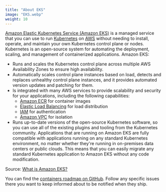 ```yaml
---
title: "About EKS"
image: "EKS.webp"
weight: 10
---
```


[Amazon Elastic Kubernetes Service (Amazon EKS)](https://aws.amazon.com/eks/) is a managed service that you can use to run [Kubernetes](https://kubernetes.io/) on [AWS](https://aws.amazon.com/) without needing to install, operate, and maintain your own Kubernetes control plane or nodes. Kubernetes is an open-source system for automating the deployment, scaling, and management of containerized applications. Amazon EKS:

* Runs and scales the Kubernetes control plane across multiple AWS Availability Zones to ensure high availability.
* Automatically scales control plane instances based on load, detects and replaces unhealthy control plane instances, and it provides automated version updates and patching for them.
* Is integrated with many AWS services to provide scalability and security for your applications, including the following capabilities:
  * [Amazon ECR](https://aws.amazon.com/ecr/) for container images
  * [Elastic Load Balancing](https://aws.amazon.com/elasticloadbalancing/) for load distribution
  * [IAM](https://aws.amazon.com/iam/) for authentication
  * [Amazon VPC](https://aws.amazon.com/vpc/) for isolation
* Runs up-to-date versions of the open-source Kubernetes software, so you can use all of the existing plugins and tooling from the Kubernetes community. Applications that are running on Amazon EKS are fully compatible with applications running on any standard Kubernetes environment, no matter whether they're running in on-premises data centers or public clouds. This means that you can easily migrate any standard Kubernetes application to Amazon EKS without any code modification.

Source: [What is Amazon EKS?](https://docs.aws.amazon.com/eks/latest/userguide/what-is-eks.html)

You can find the [containers roadmap on GitHub](https://github.com/aws/containers-roadmap). Follow any specific issues there you want to keep informed about to be notified when they ship.
